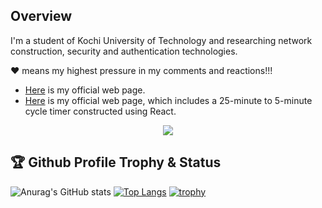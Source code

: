 ## Overview

I'm a student of Kochi University of Technology and researching network construction, security and authentication technologies.

❤️ means my highest pressure in my comments and reactions!!!

- [Here](https://www.ugs.kochi-tech.ac.jp/250373b/) is my official web page.
- [Here](https://mizoguchikoki.github.io/) is my official web page, which includes a 25-minute to 5-minute cycle timer constructed using React.


<!--
<p align="left">
   	 <img height="20" src="https://komarev.com/ghpvc/?username=MIZOGUCHIKoki&style=plastic" />
    	 <img height="20" src="https://img.shields.io/github/followers/MIZOGUCHIKoki?label=follow&logo=github&style=plastic" />
   	 <img height="20" src="https://img.shields.io/github/issues/MIZOGUCHIKoki/MIZOGUCHIKoki.svg?&style=plastic" />
</p>

<img height="300" src="https://github-profile-summary-cards.vercel.app/api/cards/profile-details?username=MIZOGUCHIKoki&theme=dracula" />
-->
<div align="center">
   <img src="https://skillicons.dev/icons?i=c,css,docker,git,github,githubactions,html,java,latex,linux,notion,npm,matlab,mysql,py,rails,raspberrypi,react,ruby,sqlite,stackoverflow,swift,ts,ubuntu,vim&theme=dark&perline=12">
</div>

## 🏆 Github Profile Trophy & Status
![Anurag's GitHub stats](https://github-readme-stats.vercel.app/api?username=MIZOGUCHIKoki&show_icons=true)
[![Top Langs](https://github-readme-stats.vercel.app/api/top-langs/?username=MIZOGUCHIKoki&langs_count=7&layout=donut)](https://github.com/anuraghazra/github-readme-stats)
[![trophy](https://github-profile-trophy.vercel.app/?username=MIZOGUCHIKoki&theme=onedark)](https://github.com/ryo-ma/github-profile-trophy)

